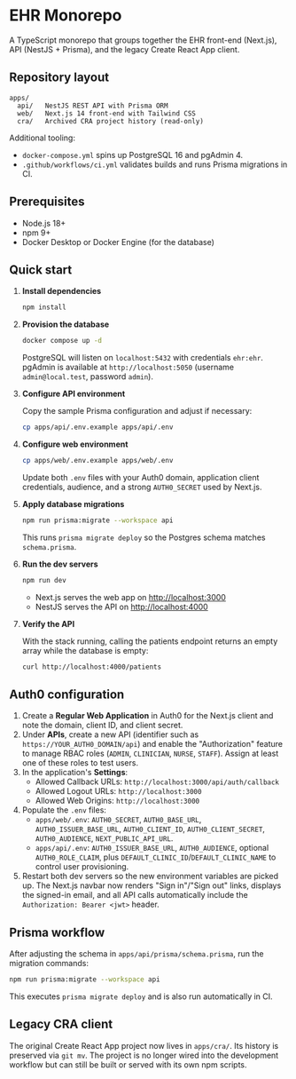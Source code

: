# EHR Monorepo

A TypeScript monorepo that groups together the EHR front-end (Next.js), API (NestJS + Prisma), and the legacy Create React App client.

## Repository layout

```
apps/
  api/   NestJS REST API with Prisma ORM
  web/   Next.js 14 front-end with Tailwind CSS
  cra/   Archived CRA project history (read-only)
```

Additional tooling:

- `docker-compose.yml` spins up PostgreSQL 16 and pgAdmin 4.
- `.github/workflows/ci.yml` validates builds and runs Prisma migrations in CI.

## Prerequisites

- Node.js 18+
- npm 9+
- Docker Desktop or Docker Engine (for the database)

## Quick start

1. **Install dependencies**

   ```bash
   npm install
   ```

2. **Provision the database**

   ```bash
   docker compose up -d
   ```

   PostgreSQL will listen on `localhost:5432` with credentials `ehr:ehr`. pgAdmin is available at `http://localhost:5050` (username `admin@local.test`, password `admin`).

3. **Configure API environment**

   Copy the sample Prisma configuration and adjust if necessary:

   ```bash
   cp apps/api/.env.example apps/api/.env
   ```

4. **Configure web environment**

   ```bash
   cp apps/web/.env.example apps/web/.env
   ```

   Update both `.env` files with your Auth0 domain, application client credentials, audience, and a strong `AUTH0_SECRET` used by Next.js.

5. **Apply database migrations**

   ```bash
   npm run prisma:migrate --workspace api
   ```

   This runs `prisma migrate deploy` so the Postgres schema matches `schema.prisma`.

6. **Run the dev servers**

   ```bash
   npm run dev
   ```

   - Next.js serves the web app on [http://localhost:3000](http://localhost:3000)
   - NestJS serves the API on [http://localhost:4000](http://localhost:4000)

7. **Verify the API**

   With the stack running, calling the patients endpoint returns an empty array while the database is empty:

   ```bash
   curl http://localhost:4000/patients
   ```

## Auth0 configuration

1. Create a **Regular Web Application** in Auth0 for the Next.js client and note the domain, client ID, and client secret.
2. Under **APIs**, create a new API (identifier such as `https://YOUR_AUTH0_DOMAIN/api`) and enable the "Authorization" feature to manage RBAC roles (`ADMIN`, `CLINICIAN`, `NURSE`, `STAFF`). Assign at least one of these roles to test users.
3. In the application's **Settings**:
   - Allowed Callback URLs: `http://localhost:3000/api/auth/callback`
   - Allowed Logout URLs: `http://localhost:3000`
   - Allowed Web Origins: `http://localhost:3000`
4. Populate the `.env` files:
   - `apps/web/.env`: `AUTH0_SECRET`, `AUTH0_BASE_URL`, `AUTH0_ISSUER_BASE_URL`, `AUTH0_CLIENT_ID`, `AUTH0_CLIENT_SECRET`, `AUTH0_AUDIENCE`, `NEXT_PUBLIC_API_URL`.
   - `apps/api/.env`: `AUTH0_ISSUER_BASE_URL`, `AUTH0_AUDIENCE`, optional `AUTH0_ROLE_CLAIM`, plus `DEFAULT_CLINIC_ID`/`DEFAULT_CLINIC_NAME` to control user provisioning.
5. Restart both dev servers so the new environment variables are picked up. The Next.js navbar now renders "Sign in"/"Sign out" links, displays the signed-in email, and all API calls automatically include the `Authorization: Bearer <jwt>` header.

## Prisma workflow

After adjusting the schema in `apps/api/prisma/schema.prisma`, run the migration commands:

```bash
npm run prisma:migrate --workspace api
```

This executes `prisma migrate deploy` and is also run automatically in CI.

## Legacy CRA client

The original Create React App project now lives in `apps/cra/`. Its history is preserved via `git mv`. The project is no longer wired into the development workflow but can still be built or served with its own npm scripts.
